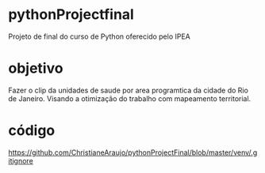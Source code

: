 # pythonProjectfinal
Projeto de final do curso de Python oferecido pelo IPEA
# objetivo
Fazer o clip da unidades de saude por area programtica da cidade do Rio de Janeiro.
Visando a otimização do trabalho com mapeamento territorial. 
# código
https://github.com/ChristianeAraujo/pythonProjectFinal/blob/master/venv/.gitignore
